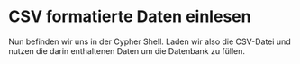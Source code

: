 # CSV formatierte Daten einlesen

Nun befinden wir uns in der Cypher Shell.
Laden wir also die CSV-Datei und nutzen die darin enthaltenen Daten um die Datenbank zu füllen.